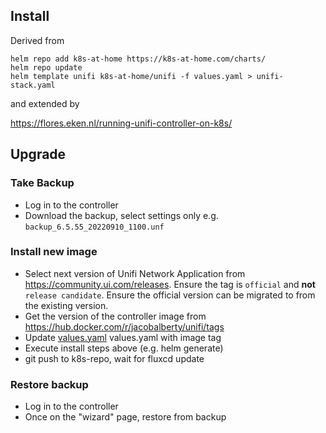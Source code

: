 ## Install

Derived from

```
helm repo add k8s-at-home https://k8s-at-home.com/charts/
helm repo update
helm template unifi k8s-at-home/unifi -f values.yaml > unifi-stack.yaml
```

and extended by

https://flores.eken.nl/running-unifi-controller-on-k8s/

## Upgrade

### Take Backup
 - Log in to the controller
 - Download the backup, select settings only
e.g. `backup_6.5.55_20220910_1100.unf`

### Install new image
 - Select next version of Unifi Network Application from https://community.ui.com/releases. Ensure the tag is `official` and **not** `release candidate`. Ensure the official version can be migrated to from the existing version.
 - Get the version of the controller image from https://hub.docker.com/r/jacobalberty/unifi/tags
 - Update [values.yaml](./values.yaml) values.yaml with image tag
 - Execute install steps above (e.g. helm generate)
 - git push to k8s-repo, wait for fluxcd update

### Restore backup
 - Log in to the controller
 - Once on the "wizard" page, restore from backup
